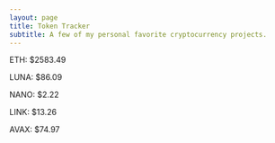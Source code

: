 ```yaml
---
layout: page
title: Token Tracker
subtitle: A few of my personal favorite cryptocurrency projects.
---
```


<!--BEGINCRYPTOINPUT-->
ETH: $2583.49

LUNA: $86.09

NANO: $2.22

LINK: $13.26

AVAX: $74.97

<!--ENDCRYPTOINPUT-->
